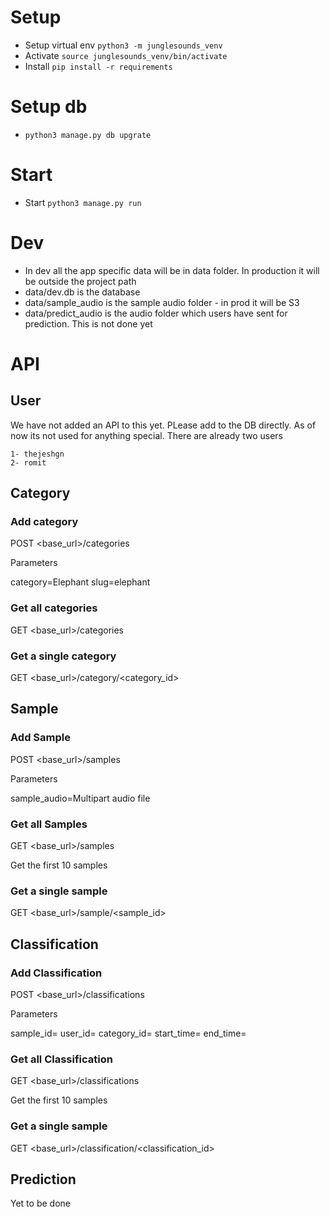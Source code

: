 # Setup
- Setup virtual env `python3 -m junglesounds_venv`
- Activate `source junglesounds_venv/bin/activate`
- Install `pip install -r requirements`

# Setup db
- `python3 manage.py db upgrate`


# Start 
- Start `python3 manage.py run`


# Dev 
- In dev all the app specific data will be in data folder. In production it will be outside the project path
- data/dev.db is the database
- data/sample_audio is the sample audio folder - in prod it will be S3
- data/predict_audio is the audio folder which users have sent for prediction. This is not done yet



# API

## User

We have not added an API to this yet. PLease add to the DB directly. As of now its not used for anything special. There are already two users 
```
1- thejeshgn
2- romit
```

## Category

### Add category

POST <base_url>/categories

Parameters

category=Elephant
slug=elephant

### Get all categories

GET <base_url>/categories


### Get a single category
GET <base_url>/category/<category_id>


## Sample
### Add Sample

POST <base_url>/samples

Parameters

sample_audio=Multipart audio file


### Get all Samples

GET <base_url>/samples

Get the first 10 samples


### Get a single sample
GET <base_url>/sample/<sample_id>



## Classification
### Add Classification

POST <base_url>/classifications

Parameters

sample_id=
user_id=
category_id=
start_time=
end_time=


### Get all Classification

GET <base_url>/classifications

Get the first 10 samples


### Get a single sample

GET <base_url>/classification/<classification_id>



## Prediction
Yet to be done